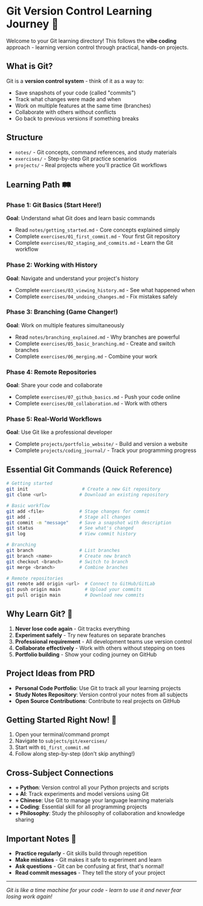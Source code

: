 # Git Version Control Learning Journey 🔧

Welcome to your Git learning directory! This follows the **vibe coding** approach - learning version control through practical, hands-on projects.

## What is Git?
Git is a **version control system** - think of it as a way to:
- Save snapshots of your code (called "commits") 
- Track what changes were made and when
- Work on multiple features at the same time (branches)
- Collaborate with others without conflicts
- Go back to previous versions if something breaks

## Structure
- `notes/` - Git concepts, command references, and study materials
- `exercises/` - Step-by-step Git practice scenarios  
- `projects/` - Real projects where you'll practice Git workflows

## Learning Path 🛤️

### Phase 1: Git Basics (Start Here!)
**Goal**: Understand what Git does and learn basic commands
- Read `notes/getting_started.md` - Core concepts explained simply
- Complete `exercises/01_first_commit.md` - Your first Git repository
- Complete `exercises/02_staging_and_commits.md` - Learn the Git workflow

### Phase 2: Working with History
**Goal**: Navigate and understand your project's history
- Complete `exercises/03_viewing_history.md` - See what happened when
- Complete `exercises/04_undoing_changes.md` - Fix mistakes safely

### Phase 3: Branching (Game Changer!)
**Goal**: Work on multiple features simultaneously
- Read `notes/branching_explained.md` - Why branches are powerful
- Complete `exercises/05_basic_branching.md` - Create and switch branches
- Complete `exercises/06_merging.md` - Combine your work

### Phase 4: Remote Repositories 
**Goal**: Share your code and collaborate
- Complete `exercises/07_github_basics.md` - Push your code online
- Complete `exercises/08_collaboration.md` - Work with others

### Phase 5: Real-World Workflows
**Goal**: Use Git like a professional developer
- Complete `projects/portfolio_website/` - Build and version a website
- Complete `projects/coding_journal/` - Track your programming progress

## Essential Git Commands (Quick Reference)

```bash
# Getting started
git init                    # Create a new Git repository
git clone <url>            # Download an existing repository

# Basic workflow
git add <file>             # Stage changes for commit
git add .                  # Stage all changes
git commit -m "message"    # Save a snapshot with description
git status                 # See what's changed
git log                    # View commit history

# Branching
git branch                 # List branches
git branch <name>          # Create new branch
git checkout <branch>      # Switch to branch
git merge <branch>         # Combine branches

# Remote repositories
git remote add origin <url>  # Connect to GitHub/GitLab
git push origin main         # Upload your commits
git pull origin main         # Download new commits
```

## Why Learn Git? 💪
1. **Never lose code again** - Git tracks everything
2. **Experiment safely** - Try new features on separate branches
3. **Professional requirement** - All development teams use version control
4. **Collaborate effectively** - Work with others without stepping on toes
5. **Portfolio building** - Show your coding journey on GitHub

## Project Ideas from PRD
- **Personal Code Portfolio**: Use Git to track all your learning projects
- **Study Notes Repository**: Version control your notes from all subjects
- **Open Source Contributions**: Contribute to real projects on GitHub

## Getting Started Right Now! 🚀
1. Open your terminal/command prompt
2. Navigate to `subjects/git/exercises/`
3. Start with `01_first_commit.md`
4. Follow along step-by-step (don't skip anything!)

## Cross-Subject Connections
- **+ Python**: Version control all your Python projects and scripts
- **+ AI**: Track experiments and model versions using Git
- **+ Chinese**: Use Git to manage your language learning materials
- **+ Coding**: Essential skill for all programming projects
- **+ Philosophy**: Study the philosophy of collaboration and knowledge sharing

## Important Notes 📝
- **Practice regularly** - Git skills build through repetition
- **Make mistakes** - Git makes it safe to experiment and learn
- **Ask questions** - Git can be confusing at first, that's normal!
- **Read commit messages** - They tell the story of your project

---
*Git is like a time machine for your code - learn to use it and never fear losing work again!*
